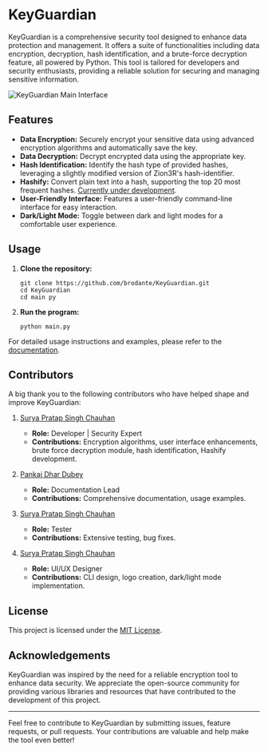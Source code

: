 # KeyGuardian

KeyGuardian is a comprehensive security tool designed to enhance data protection and management. It offers a suite of functionalities including data encryption, decryption, hash identification, and a brute-force decryption feature, all powered by Python. This tool is tailored for developers and security enthusiasts, providing a reliable solution for securing and managing sensitive information.

![KeyGuardian Main Interface](https://github.com/brodante/KeyGuardian/blob/main/assets/main_menu.PNG?raw=true)

## Features

-   **Data Encryption:** Securely encrypt your sensitive data using advanced encryption algorithms and automatically save the key.
-   **Data Decryption:** Decrypt encrypted data using the appropriate key.
-   **Hash Identification:** Identify the hash type of provided hashes, leveraging a slightly modified version of Zion3R's hash-identifier.
-   **Hashify:** Convert plain text into a hash, supporting the top 20 most frequent hashes. <ins>Currently under development</ins>.
-   **User-Friendly Interface:** Features a user-friendly command-line interface for easy interaction.
-   **Dark/Light Mode:** Toggle between dark and light modes for a comfortable user experience.

## Usage

1. **Clone the repository:**

    ```
    git clone https://github.com/brodante/KeyGuardian.git
    cd KeyGuardian
    cd main py
    ```

2.  **Run the program:**
    ```
    python main.py
    ```


For detailed usage instructions and examples, please refer to the [documentation](docs/README.md).

## Contributors

A big thank you to the following contributors who have helped shape and improve KeyGuardian:

1. [Surya Pratap Singh Chauhan](https://github.com/brodante)  
    -   **Role:** Developer | Security Expert  
    -   **Contributions:** Encryption algorithms, user interface enhancements, brute force decryption module, hash identification, Hashify development.

2. [Pankaj Dhar Dubey](https://github.com/pdd1825)  
    -   **Role:** Documentation Lead  
    -   **Contributions:** Comprehensive documentation, usage examples.

3. [Surya Pratap Singh Chauhan](https://github.com/brodante)  
    -   **Role:** Tester  
    -   **Contributions:** Extensive testing, bug fixes.

4. [Surya Pratap Singh Chauhan](https://github.com/brodante)  
    -   **Role:** UI/UX Designer  
    -   **Contributions:** CLI design, logo creation, dark/light mode implementation.

## License

This project is licensed under the [MIT License](LICENSE).

## Acknowledgements

KeyGuardian was inspired by the need for a reliable encryption tool to enhance data security. We appreciate the open-source community for providing various libraries and resources that have contributed to the development of this project.

* * *

Feel free to contribute to KeyGuardian by submitting issues, feature requests, or pull requests. Your contributions are valuable and help make the tool even better!
